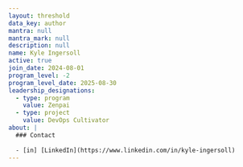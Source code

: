 ```yaml
---
layout: threshold
data_key: author
mantra: null
mantra_mark: null
description: null
name: Kyle Ingersoll
active: true
join_date: 2024-08-01
program_level: -2
program_level_date: 2025-08-30
leadership_designations:
  - type: program
    value: Zenpai
  - type: project
    value: DevOps Cultivator
about: |
  ### Contact
  
  - [in] [LinkedIn](https://www.linkedin.com/in/kyle-ingersoll)
---
```

